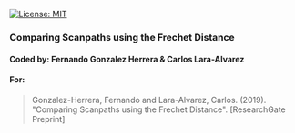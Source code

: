 [![License: MIT](https://img.shields.io/badge/License-MIT-yellow.svg)](https://opensource.org/licenses/MIT)

### Comparing Scanpaths using the Frechet Distance 
#### Coded by: Fernando Gonzalez Herrera & Carlos Lara-Alvarez
#### For: 
 >  Gonzalez-Herrera, Fernando and Lara-Alvarez, Carlos. (2019). "Comparing Scanpaths using the Frechet Distance". [ResearchGate Preprint]
